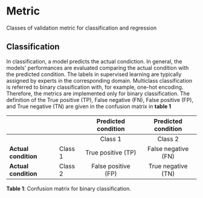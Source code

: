 # Metric
 Classes of validation metric for classification and regression
 
 ## Classification
In classification, a model predicts the actual condiction. 
In general, the models' performances are evaluated comparing the actual condition with the predicted condition. 
The labels in supervised learning are typically assigned by experts in the corresponding domain. 
Multiclass classification is referred to binary classification with, for example, one-hot encoding. 
Therefore, the metrics are implemented only for binary classification.
The definition of the True positive (TP), False negative (FN), False positive (FP), and True negative (TN) are given in the confusion matrix in **table 1**
 
|                      |         | **Predicted condition**|**Predicted condition**|
|----------------------|---------|:-------------------------:|:---------------------:|
|                      |         | Class 1                 | Class 2             |
| **Actual condition** | Class 1 | True positive (TP)      | False negative (FN) |
|**Actual condition**           | Class 2 | False positive (FP)     | True negative (TN)  |
**Table 1**: Confusion matrix for binary classification.
